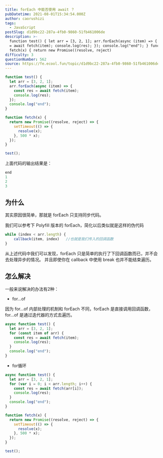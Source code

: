 ```yaml
---
title: forEach 中能否使用 await ？
pubDatetime: 2021-08-01T15:34:54.000Z
author: caorushizi
tags:
  - JavaScript
postSlug: d1d9bc22-287a-4fb0-9860-51fb461006de
description: >-
  function test() { let arr = [3, 2, 1]; arr.forEach(async (item) => { const res
  = await fetch(item); console.log(res); }); console.log("end"); } function
  fetch(x) { return new Promise((resolve, reject)
difficulty: 3
questionNumber: 562
source: https://fe.ecool.fun/topic/d1d9bc22-287a-4fb0-9860-51fb461006de
---
```


```javascript
function test() {
  let arr = [3, 2, 1];
  arr.forEach(async (item) => {
    const res = await fetch(item);
    console.log(res);
  });
  console.log("end");
}

function fetch(x) {
  return new Promise((resolve, reject) => {
    setTimeout(() => {
      resolve(x);
    }, 500 * x);
  });
}

test();
```

上面代码的输出结果是：

```javascript
end
1
2
3
```

## 为什么

其实原因很简单，那就是 forEach 只支持同步代码。

我们可以参考下 Polyfill 版本的 forEach，简化以后类似就是这样的伪代码

```javascript
while (index < arr.length) {
	callback(item, index)   //也就是我们传入的回调函数
}
```

从上述代码中我们可以发现，forEach 只是简单的执行了下回调函数而已，并不会去处理异步的情况。 并且即使你在 callback 中使用 break 也并不能结束遍历。

## 怎么解决

一般来说解决的办法有2种：

* for...of

因为 for...of 内部处理的机制和 forEach 不同，forEach 是直接调用回调函数，for...of 是通过迭代器的方式去遍历。

```javascript
async function test() {
  let arr = [3, 2, 1];
  for (const item of arr) {
    const res = await fetch(item);
    console.log(res);
  }
  console.log("end");
}
```

* for循环

```javascript
async function test() {
  let arr = [3, 2, 1];
  for (var i = 0; i < arr.length; i++) {
    const res = await fetch(arr[i]);
    console.log(res);
  }
  console.log("end");
}

function fetch(x) {
  return new Promise((resolve, reject) => {
    setTimeout(() => {
      resolve(x);
    }, 500 * x);
  });
}

test();
```






